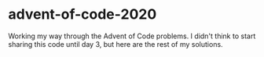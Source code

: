 # advent-of-code-2020

Working my way through the Advent of Code problems. I didn't think to start sharing this code until day 3, but here are the rest of my solutions.

